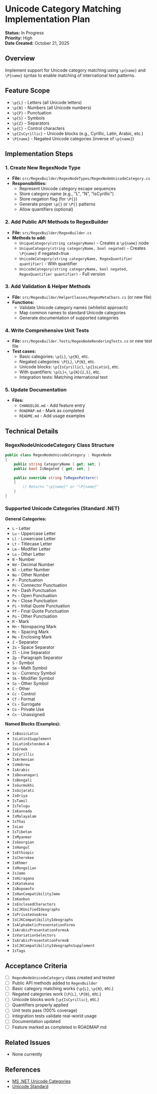 # Unicode Category Matching Implementation Plan

**Status:** In Progress  
**Priority:** High  
**Date Created:** October 21, 2025

## Overview

Implement support for Unicode category matching using `\p{name}` and `\P{name}` syntax to enable matching of international text patterns.

## Feature Scope

- `\p{L}` - Letters (all Unicode letters)
- `\p{N}` - Numbers (all Unicode numbers)
- `\p{P}` - Punctuation
- `\p{S}` - Symbols
- `\p{Z}` - Separators
- `\p{C}` - Control characters
- `\p{IsCyrillic}` - Unicode blocks (e.g., Cyrillic, Latin, Arabic, etc.)
- `\P{name}` - Negated Unicode categories (inverse of `\p{name}`)

## Implementation Steps

### 1. Create New RegexNode Type
- **File:** `src/RegexBuilder/RegexNodeTypes/RegexNodeUnicodeCategory.cs`
- **Responsibilities:**
  - Represent Unicode category escape sequences
  - Store category name (e.g., "L", "N", "IsCyrillic")
  - Store negation flag (for `\P{}`)
  - Generate proper `\p{}` or `\P{}` patterns
  - Allow quantifiers (optional)

### 2. Add Public API Methods to RegexBuilder
- **File:** `src/RegexBuilder/RegexBuilder.cs`
- **Methods to add:**
  - `UniqueCategory(string categoryName)` - Creates a `\p{name}` node
  - `UniqueCategory(string categoryName, bool negated)` - Creates `\P{name}` if negated=true
  - `UnicodeCategory(string categoryName, RegexQuantifier quantifier)` - With quantifier
  - `UnicodeCategory(string categoryName, bool negated, RegexQuantifier quantifier)` - Full version

### 3. Add Validation & Helper Methods
- **File:** `src/RegexBuilder/HelperClasses/RegexMetaChars.cs` (or new file)
- **Functions:**
  - Validate Unicode category names (whitelist approach)
  - Map common names to standard Unicode categories
  - Generate documentation of supported categories

### 4. Write Comprehensive Unit Tests
- **File:** `src/RegexBuilder.Tests/RegexNodeRenderingTests.cs` or new test file
- **Test cases:**
  - Basic categories: `\p{L}`, `\p{N}`, etc.
  - Negated categories: `\P{L}`, `\P{N}`, etc.
  - Unicode blocks: `\p{IsCyrillic}`, `\p{IsLatin}`, etc.
  - With quantifiers: `\p{L}+`, `\p{N}{2,5}`, etc.
  - Integration tests: Matching international text

### 5. Update Documentation
- **Files:**
  - `CHANGELOG.md` - Add feature entry
  - `ROADMAP.md` - Mark as completed
  - `README.md` - Add usage examples

## Technical Details

### RegexNodeUnicodeCategory Class Structure

```csharp
public class RegexNodeUnicodeCategory : RegexNode
{
    public string CategoryName { get; set; }
    public bool IsNegated { get; set; }
    
    public override string ToRegexPattern()
    {
        // Returns "\p{name}" or "\P{name}"
    }
}
```

### Supported Unicode Categories (Standard .NET)

**General Categories:**
- `L` - Letter
- `Lu` - Uppercase Letter
- `Ll` - Lowercase Letter
- `Lt` - Titlecase Letter
- `Lm` - Modifier Letter
- `Lo` - Other Letter
- `N` - Number
- `Nd` - Decimal Number
- `Nl` - Letter Number
- `No` - Other Number
- `P` - Punctuation
- `Pc` - Connector Punctuation
- `Pd` - Dash Punctuation
- `Ps` - Open Punctuation
- `Pe` - Close Punctuation
- `Pi` - Initial Quote Punctuation
- `Pf` - Final Quote Punctuation
- `Po` - Other Punctuation
- `M` - Mark
- `Mn` - Nonspacing Mark
- `Mc` - Spacing Mark
- `Me` - Enclosing Mark
- `Z` - Separator
- `Zs` - Space Separator
- `Zl` - Line Separator
- `Zp` - Paragraph Separator
- `S` - Symbol
- `Sm` - Math Symbol
- `Sc` - Currency Symbol
- `Sk` - Modifier Symbol
- `So` - Other Symbol
- `C` - Other
- `Cc` - Control
- `Cf` - Format
- `Cs` - Surrogate
- `Co` - Private Use
- `Cn` - Unassigned

**Named Blocks (Examples):**
- `IsBasicLatin`
- `IsLatin1Supplement`
- `IsLatinExtended-A`
- `IsGreek`
- `IsCyrillic`
- `IsArmenian`
- `IsHebrew`
- `IsArabic`
- `IsDevanagari`
- `IsBengali`
- `IsGurmukhi`
- `IsGujarati`
- `IsOriya`
- `IsTamil`
- `IsTelugu`
- `IsKannada`
- `IsMalayalam`
- `IsThai`
- `IsLao`
- `IsTibetan`
- `IsMyanmar`
- `IsGeorgian`
- `IsHangul`
- `IsEthiopic`
- `IsCherokee`
- `IsKhmer`
- `IsMongolian`
- `IsJamo`
- `IsHiragana`
- `IsKatakana`
- `IsBopomofo`
- `IsHanCompatibilityJamo`
- `IsKanbun`
- `IsEnclosedCharacters`
- `IsCJKUnifiedIdeographs`
- `IsPrivateUseArea`
- `IsCJKCompatibilityIdeographs`
- `IsAlphabeticPresentationForms`
- `IsArabicPresentationFormsA`
- `IsVariationSelectors`
- `IsArabicPresentationFormsB`
- `IsCJKCompatibilityIdeographsSupplement`
- `IsTags`

## Acceptance Criteria

- [ ] `RegexNodeUnicodeCategory` class created and tested
- [ ] Public API methods added to `RegexBuilder`
- [ ] Basic category matching works (`\p{L}`, `\p{N}`, etc.)
- [ ] Negated categories work (`\P{L}`, `\P{N}`, etc.)
- [ ] Unicode blocks work (`\p{IsCyrillic}`, etc.)
- [ ] Quantifiers properly applied
- [ ] Unit tests pass (100% coverage)
- [ ] Integration tests validate real-world usage
- [ ] Documentation updated
- [ ] Feature marked as completed in ROADMAP.md

## Related Issues

- None currently

## References

- [MS .NET Unicode Categories](https://learn.microsoft.com/en-us/dotnet/standard/base-types/character-classes-in-regular-expressions#SupportsUnicodeCategories)
- [Unicode Standard](https://unicode.org/)
